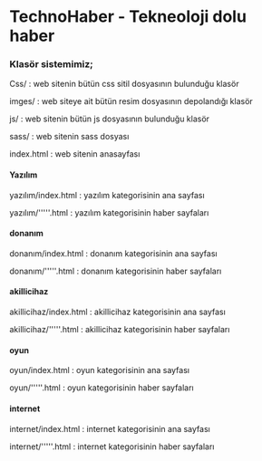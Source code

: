 # TechnoHaber -  Tekneoloji dolu haber

### Klasör sistemimiz;

Css/   : web sitenin bütün css sitil dosyasının bulunduğu klasör

imges/ : web siteye ait bütün resim dosyasının depolandığı klasör

js/    : web sitenin bütün js dosyasının bulunduğu klasör

sass/  : web sitenin sass dosyası

index.html : web sitenin anasayfası

#### Yazılım
yazılım/index.html : yazılım kategorisinin ana sayfası 

yazılım/'''''.html : yazılım kategorisinin haber sayfaları

#### donanım

donanım/index.html : donanım kategorisinin ana sayfası 

donanım/'''''.html : donanım kategorisinin haber sayfaları
#### akillicihaz

akillicihaz/index.html : akillicihaz kategorisinin ana sayfası 

akillicihaz/'''''.html : akillicihaz kategorisinin haber sayfaları
#### oyun

oyun/index.html : oyun kategorisinin ana sayfası 

oyun/'''''.html : oyun kategorisinin haber sayfaları
#### internet

internet/index.html : internet kategorisinin ana sayfası 

internet/'''''.html : internet kategorisinin haber sayfaları

